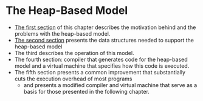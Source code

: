 # The Heap-Based Model
- [The first section](./3.1_motivation-and-problems.md) of this chapter describes the motivation behind and the problems with the heap-based model.
- [The second section](./3.2_representation-of-data-structures.md) presents the data structures needed to support the heap-based model
- The third describes the operation of this model.
- The fourth section: compiler that generates code for the heap-based model and a virtual machine that specifies how this code is executed.
- The fifth section presents a common improvement that substantially cuts the execution overhead of most programs
  - and presents a modified compiler and virtual machine that serve as a basis for those presented in the following chapter.
